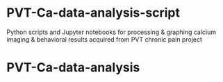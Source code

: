 # PVT-Ca-data-analysis-script
Python scripts and Jupyter notebooks for processing &amp; graphing calcium imaging &amp; behavioral results acquired from PVT chronic pain project
# PVT-Ca-data-analysis
